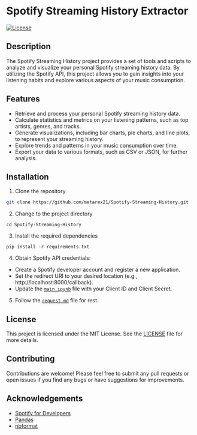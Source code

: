 # Spotify Streaming History Extractor

[![License](https://img.shields.io/badge/License-MIT-blue.svg)](https://opensource.org/licenses/MIT)

## Description

The Spotify Streaming History project provides a set of tools and scripts to analyze and visualize your personal Spotify streaming history data. By utilizing the Spotify API, this project allows you to gain insights into your listening habits and explore various aspects of your music consumption.

## Features

- Retrieve and process your personal Spotify streaming history data.
- Calculate statistics and metrics on your listening patterns, such as top artists, genres, and tracks.
- Generate visualizations, including bar charts, pie charts, and line plots, to represent your streaming history.
- Explore trends and patterns in your music consumption over time.
- Export your data to various formats, such as CSV or JSON, for further analysis.

## Installation

1. Clone the repository
```bash 
git clone https://github.com/metarex21/Spotify-Streaming-History.git
```
2. Change to the project directory
```shell
cd Spotify-Streaming-History
```
3. Install the required dependencies
```shell
pip install -r requirements.txt
```
4.  Obtain Spotify API credentials:
- Create a Spotify developer account and register a new application.
- Set the redirect URI to your desired location (e.g., http://localhost:8000/callback).
- Update the [`main.ipynb`](./main.ipynb) file with your Client ID and Client Secret.

5. Follow the [`request.md`](./request.md) file for rest.

## License

This project is licensed under the MIT License. See the [LICENSE](LICENSE) file for more details.

## Contributing

Contributions are welcome! Please feel free to submit any pull requests or open issues if you find any bugs or have suggestions for improvements.

## Acknowledgements

- [Spotify for Developers](https://developer.spotify.com/)
- [Pandas](https://pandas.pydata.org/)
- [nbformat](https://nbformat.readthedocs.io/)

